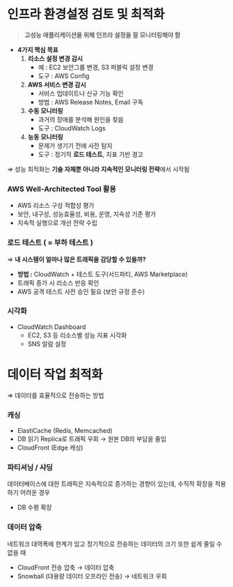 # 인프라 환경설정 검토 및 최적화

> **고성능 애플리케이션을 위해 인프라 설정을 잘 모니터링해야 함**

- **4가지 핵심 목표**
    1. **리소스 설정 변경 감시**
        - 예 : EC2 보안그룹 변경, S3 퍼블릭 설정 변경
        - 도구 : AWS Config
    2. **AWS 서비스 변경 감시**
        - 서비스 업데이트나 신규 기능 확인
        - 방법 : AWS Release Notes, Email 구독
    3. **수동 모니터링**
        - 과거의 장애를 분석해 원인을 찾음
        - 도구 : CloudWatch Logs
    4. **능동 모니터링**
        - 문제가 생기기 전에 사전 탐지
        - 도구 : 정기적 **로드 테스트**, 지표 기반 경고

⇒ 성능 최적화는 **기술 자체뿐 아니라 지속적인 모니터링 전략**에서 시작됨

### **AWS Well-Architected Tool 활용**

- AWS 리소스 구성 적합성 평가
- 보안, 내구성, 성능효율성, 비용, 운영, 지속성 기준 평가
- 지속적 실행으로 개선 전략 수립

### **로드 테스트 ( = 부하 테스트 )**

⇒ **내 시스템이 얼마나 많은 트래픽을 감당할 수 있을까?**

- **방법 :** CloudWatch + 테스트 도구(서드파티, AWS Marketplace)
- 트래픽 증가 시 리소스 반응 확인
- AWS 공격 테스트 사전 승인 필요 (보안 규정 준수)

### **시각화**

- CloudWatch Dashboard
    - EC2, S3 등 리소스별 성능 지표 시각화
    - SNS 알람 설정

# 데이터 작업 최적화

⇒ 데이터를 효율적으로 전송하는 방법

### **캐싱**

- ElastiCache (Redis, Memcached)
- DB 읽기 Replica로 트래픽 우회 → 원본 DB의 부담을 줄임
- CloudFront (Edge 캐싱)

### **파티셔닝 / 샤딩**

데이터베이스에 대한 트래픽은 지속적으로 증가하는 경향이 있는데, 수직적 확장을 적용하기 어려운 경우

- DB 수평 확장

### **데이터 압축**

네트워크 대역폭에 한계가 있고 정기적으로 전송하는 데이터의 크기 또한 쉽게 줄일 수 없을 때

- CloudFront 전송 압축 → 데이터 압축
- Snowball (대용량 데이터 오프라인 전송) → 네트워크 우회
